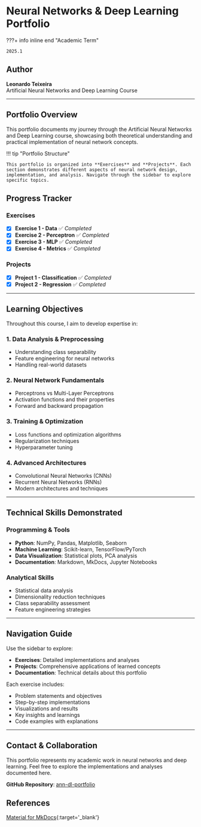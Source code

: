 # Neural Networks & Deep Learning Portfolio

???+ info inline end "Academic Term"

    2025.1


## Author

**Leonardo Teixeira**  
Artificial Neural Networks and Deep Learning Course

---

## Portfolio Overview

This portfolio documents my journey through the Artificial Neural Networks and Deep Learning course, showcasing both theoretical understanding and practical implementation of neural network concepts.

!!! tip "Portfolio Structure"

    This portfolio is organized into **Exercises** and **Projects**. Each section demonstrates different aspects of neural network design, implementation, and analysis. Navigate through the sidebar to explore specific topics.

## Progress Tracker

### Exercises
- [x] **Exercise 1 - Data** ✅ *Completed*
- [x] **Exercise 2 - Perceptron** ✅ *Completed*
- [x] **Exercise 3 - MLP** ✅ *Completed*
- [x] **Exercise 4 - Metrics** ✅ *Completed*

### Projects  
- [x] **Project 1 - Classification** ✅ *Completed*
- [x] **Project 2 - Regression** ✅ *Completed*

---

## Learning Objectives

Throughout this course, I aim to develop expertise in:

### 1. **Data Analysis & Preprocessing**
   - Understanding class separability
   - Feature engineering for neural networks
   - Handling real-world datasets

### 2. **Neural Network Fundamentals**
   - Perceptrons vs Multi-Layer Perceptrons
   - Activation functions and their properties
   - Forward and backward propagation

### 3. **Training & Optimization**
   - Loss functions and optimization algorithms
   - Regularization techniques
   - Hyperparameter tuning

### 4. **Advanced Architectures**
   - Convolutional Neural Networks (CNNs)
   - Recurrent Neural Networks (RNNs)
   - Modern architectures and techniques

---

## Technical Skills Demonstrated

### Programming & Tools
- **Python**: NumPy, Pandas, Matplotlib, Seaborn
- **Machine Learning**: Scikit-learn, TensorFlow/PyTorch
- **Data Visualization**: Statistical plots, PCA analysis
- **Documentation**: Markdown, MkDocs, Jupyter Notebooks

### Analytical Skills
- Statistical data analysis
- Dimensionality reduction techniques
- Class separability assessment
- Feature engineering strategies

---

## Navigation Guide

Use the sidebar to explore:

- **Exercises**: Detailed implementations and analyses
- **Projects**: Comprehensive applications of learned concepts  
- **Documentation**: Technical details about this portfolio

Each exercise includes:
- Problem statements and objectives
- Step-by-step implementations
- Visualizations and results
- Key insights and learnings
- Code examples with explanations

---

## Contact & Collaboration

This portfolio represents my academic work in neural networks and deep learning. Feel free to explore the implementations and analyses documented here.

**GitHub Repository**: [ann-dl-portfolio](https://github.com/leonardoct3/ann-dl-portfolio)

## References

[Material for MkDocs](https://squidfunk.github.io/mkdocs-material/reference/){:target='_blank'}